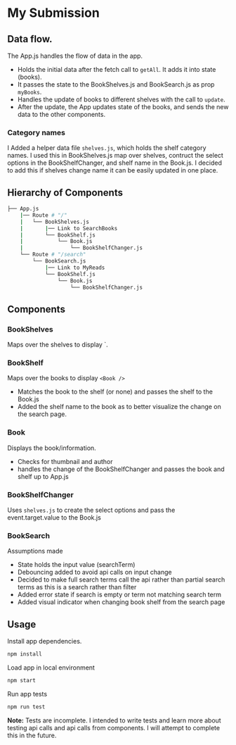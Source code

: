 # My Submission

## Data flow. 
The App.js handles the flow of data in the app.
- Holds the initial data after the fetch call to `getAll`. It adds it into state (books).
- It passes the state to the BookShelves.js and BookSearch.js as prop `myBooks`.
- Handles the update of books to different shelves with the call to `update`.
- After the update, the App updates state of the books, and sends the new data to the other components.

### Category names
I Added a helper data file `shelves.js`, which holds the shelf category names. I used this in BookShelves.js map over shelves, contruct the select options in the BookShelfChanger, and shelf name in the Book.js. I decided to add this if shelves change name it can be easily updated in one place.

## Hierarchy of Components
```bash
├── App.js
    |── Route # "/" 
    |   └── BookShelves.js 
    |       |── Link to SearchBooks
    |       └── BookShelf.js 
    |           └── Book.js 
    |               └── BookShelfChanger.js     
    └── Route # "/search"
        └── BookSearch.js
            |── Link to MyReads
            └── BookShelf.js 
                └── Book.js 
                    └── BookShelfChanger.js 
```

## Components

### BookShelves
Maps over the shelves to display `<BookShelf />.

### BookShelf
Maps over the books to display `<Book />`
- Matches the book to the shelf (or none) and passes the shelf to the Book.js
- Added the shelf name to the book as to better visualize the change on the search page.

### Book
Displays the book/information.
- Checks for thumbnail and author
- handles the change of the BookShelfChanger and passes the book and shelf up to App.js

### BookShelfChanger
Uses `shelves.js` to create the select options and pass the event.target.value to the Book.js

### BookSearch
Assumptions made
- State holds the input value (searchTerm)
- Debouncing added to avoid api calls on input change
- Decided to make full search terms call the api rather than partial search terms as this is a search rather than filter
- Added error state if search is empty or term not matching search term
- Added visual indicator when changing book shelf from the search page


## Usage

Install app dependencies.
```bash
npm install
```

Load app in local environment
```bash
npm start
```

Run app tests
```bash
npm run test
```

**Note:** Tests are incomplete. I intended to write tests and learn more about testing api calls and api calls from components. I will attempt to complete this in the future.
